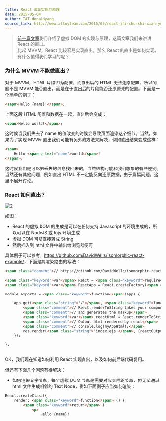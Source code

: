 ```yaml
---
title: React 直出实现与原理
date: 2015-05-04
author: TAT.donaldyang
source_link: http://www.alloyteam.com/2015/05/react-zhi-chu-shi-xian-yu-yuan-li/
---
```


<!-- {% raw %} - for jekyll -->

> [前一篇文章](https://github.com/miniflycn/qvd/issues/1)我们介绍了虚拟 DOM 的实现与原理，这篇文章我们来讲讲 React 的直出。  
> 比起 MVVM，React 比较容易实现直出，那么 React 的直出是如何实现，有什么值得我们学习的呢？

### 为什么 MVVM 不能做直出？

对于 MVVM，HTML 片段即为配置，而直出后的 HTML 无法还原配置，所以问题不是 MVVM 能否直出，而是在于直出后的片段能否还原原来的配置。下面是一个简单的例子：

```html
<sapn>Hello {name}!</span>;
```

上面这段 HTML 配置和数据在一起，直出后会变成：

```html
<span>Hello world!</span>;
```

这时候当我们失去了 name 的值改变的时候会导致页面渲染这个细节。当然，如果为了实现 MVVM 直出我们可能有另外的方法来解决，例如直出结果变成这样：

```html
<span>
    Hello <span q-text="name">world</span>!
</span>;
```

这时候我们是可以把丢失的信息找回来的，当然结构可能和我们想象的有些差别。当然还有其他问题，例如直出 HTML 不一定能反向还原数据，由于篇幅问题，这里不展开讨论。

### React 如何直出？

![2](https://cloud.githubusercontent.com/assets/2239584/7455572/118cdd64-f2b0-11e4-8146-a57930197985.png)

如图：

-   React 的虚拟 DOM 的生成是可以在任何支持 Javascript 的环境生成的，所以可以在 NodeJS 或 Iojs 环境生成
-   虚拟 DOM 可以直接转成 String
-   然后插入到 html 文件中输出给浏览器便可

具体例子可以参考，<https://github.com/DavidWells/isomorphic-react-example/>，下面是其渲染路由的写法：

```html
<span class="comment">// https://github.com/DavidWells/isomorphic-react-example/blob/master/app/routes/coreRoutes.js</span>
 
<span class="keyword">var</span> React = <span class="keyword">require</span>(<span class="string">'react/addons'</span>);
<span class="keyword">var</span> ReactApp = React.createFactory(<span class="keyword">require</span>(<span class="string">'../components/ReactApp'</span>).ReactApp);
 
module.exports = <span class="keyword">function</span>(app) {
 
    app.get(<span class="string">'/'</span>, <span class="keyword">function</span>(req, res){
        <span class="comment">// React.renderToString takes your component</span>
        <span class="comment">// and generates the markup</span>
        <span class="keyword">var</span> reactHtml = React.renderToString(ReactApp({}));
        <span class="comment">// Output html rendered by react</span>
        <span class="comment">// console.log(myAppHtml);</span>
        res.render(<span class="string">'index.ejs'</span>, {reactOutput: reactHtml});
    });
 
};
 
```

OK，我们现在知道如何利用 React 实现直出，以及如何前后端代码复用。

但还有下面几个问题有待解决：

-   如何渲染文字节点，每个虚拟 DOM 节点是需要对应实际的节点，但无法通过 html 文件生成相邻的 Text Node，例如下面例子应当如何渲染：

```html
React.createClass({
    render: <span class="keyword">function</span> () {
        <span class="keyword">return</span> (
            <p>
                Hello {name}!           
      
```


<!-- {% endraw %} - for jekyll -->